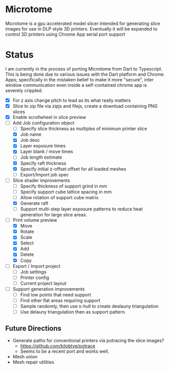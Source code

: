 # Microtome

Microtome is a gpu accelerated model slicer intended for generating slice images for
use in DLP style 3D printers. Eventually it will be expanded to control 3D printers
using Chrome App serial port support

# Status

I am currently in the process of porting Microtome from Dart to Typescript. This is being done due to various
issues with the Dart platform and Chrome Apps; specifically in the mistaken belief to make it more "secure", inter
window communication even inside a self-contained chrome app is severely crippled.

- [X] For z axis change pitch to lead as its what really matters
- [X] Slice to zip file via zipjs and filejs, create a download containing PNG slices
- [X] Enable scrollwheel in slice preview
- [ ] Add Job configuration object
  - [ ] Specify slice thickness as multiples of minimum printer slice
  - [X] Job name
  - [X] Job desc
  - [X] Layer exposure times
  - [X] Layer blank / move times
  - [ ] Job length estimate
  - [X] Specify raft thickness
  - [X] Specify initial z-offset offset for all loaded meshes
  - [ ] Export/Import job spec
- [ ] Slice shader improvements
  - [ ] Specify thickness of support grind in mm
  - [ ] Specify support cube lattice spacing in mm
  - [ ] Allow rotation of support cube matrix
  - [X] Generate raft
  - [ ] Support multi-step layer exposure patterns to reduce heat generation for large slice areas.
- [ ] Print volume preview
  - [X] Move
  - [X] Rotate
  - [X] Scale
  - [X] Select
  - [X] Add
  - [X] Delete
  - [X] Copy
- [ ] Export / Import project
  - [ ] Job settings
  - [ ] Printer config
  - [ ] Current project layout
- [ ] Support generation improvements
  - [ ] Find low points that need support
  - [ ] Find other flat areas requiring support
  - [ ] Sample randomly, then use s-hull to create dealauny triangulation
  - [ ] Use delauny triangulation then as support pattern.

## Future Directions

- Generate paths for conventional printers via potracing the slice images?
  - https://github.com/kilobtye/potrace  
  - Seems to be a recent port and works well.
- Mesh union
- Mesh repair utilities
